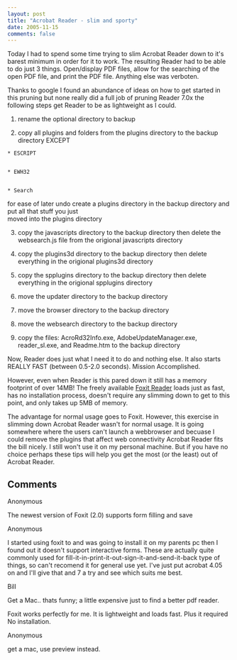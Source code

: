 ```yaml
---
layout: post
title: "Acrobat Reader - slim and sporty"
date: 2005-11-15
comments: false
---
```

Today I had to spend some time trying to slim Acrobat Reader down to it's
barest minimum in order for it to work. The resulting Reader had to be able to
do just 3 things. Open/display PDF files, allow for the searching of the open
PDF file, and print the PDF file. Anything else was verboten.  
  
Thanks to google I found an abundance of ideas on how to get started in this
pruning but none really did a full job of pruning Reader 7.0x the following
steps get Reader to be as lightweight as I could.  
  

  

  1. rename the optional directory to backup
  

  2. copy all plugins and folders from the plugins directory to the backup directory EXCEPT
  
  

    * ESCRIPT
  

    * EWH32
  

    * Search
  
  
for ease of later undo create a plugins directory in the backup directory and
put all that stuff you just  
moved into the plugins directory

  

  3. copy the javascripts directory to the backup directory then delete the websearch.js file from the origional javascripts directory
  

  4. copy the plugins3d directory to the backup directory then delete everything in the origional plugins3d directory
  

  5. copy the spplugins directory to the backup directory then delete everything in the origional spplugins directory
  

  6. move the updater directory to the backup directory
  

  7. move the browser directory to the backup directory
  

  8. move the websearch directory to the backup directory
  

  9. copy the files: AcroRd32Info.exe, AdobeUpdateManager.exe, reader_sl.exe, and Readme.htm to the backup directory
  
  
  
Now, Reader does just what I need it to do and nothing else. It also starts
REALLY FAST (between 0.5-2.0 seconds). Mission Accomplished.  
  
However, even when Reader is this pared down it still has a memory footprint
of over 14MB! The freely available [Foxit
Reader](http://www.foxitsoftware.com/pdf/rd_intro.php) loads just as fast, has
no installation process, doesn't require any slimming down to get to this
point, and only takes up 5MB of memory.  
  
The advantage for normal usage goes to Foxit. However, this exercise in
slimming down Acrobat Reader wasn't for normal usage. It is going somewhere
where the users can't launch a webbrowser and becuase I could remove the
plugins that affect web connectivity Acrobat Reader fits the bill nicely. I
still won't use it on my personal machine. But if you have no choice perhaps
these tips will help you get the most (or the least) out of Acrobat Reader.

## Comments

Anonymous

The newest version of Foxit (2.0) supports form filling and save

Anonymous

I started using foxit to and was going to install it on my parents pc then I
found out it doesn't support interactive forms. These are actually quite
commonly used for fill-it-in-print-it-out-sign-it-and-send-it-back type of
things, so can't recomend it for general use yet. I've just put acrobat 4.05
on and I'll give that and 7 a try and see which suits me best.

Bill

Get a Mac.. thats funny; a little expensive just to find a better pdf reader.  
  
Foxit works perfectly for me. It is lightweight and loads fast. Plus it
required No installation.

Anonymous

get a mac, use preview instead.

